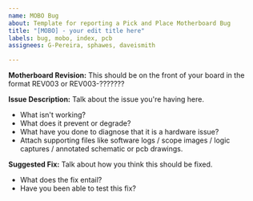 ```yaml
---
name: MOBO Bug
about: Template for reporting a Pick and Place Motherboard Bug
title: "[MOBO] - your edit title here"
labels: bug, mobo, index, pcb
assignees: G-Pereira, sphawes, daveismith

---
```


**Motherboard Revision:** This should be on the front of your board in the format REV003 or REV003-???????

**Issue Description:** Talk about the issue you're having here. 
- What isn't working?
- What does it prevent or degrade?
- What have you done to diagnose that it is a hardware issue?
- Attach supporting files like software logs / scope images / logic captures / annotated schematic or pcb drawings.

**Suggested Fix:** Talk about how you think this should be fixed.
- What does the fix entail?
- Have you been able to test this fix?

